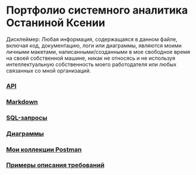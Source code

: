 # Портфолио системного аналитика Останиной Ксении
Дисклеймер: Любая информация, содержащаяся в данном файле, включая код, документацию, логи или диаграммы, являются моими личными макетами, написанными/созданными в мое свободное время на своей собственной машине, никак не относясь и не используя интеллектуальную собственность моего работодателя или любых связанных со мной организаций.
### [API](https://github.com/XeniyaOst/Portfolio/tree/main/API)
### [Markdown](https://github.com/XeniyaOst/Portfolio/tree/main/Markdown)
### [SQL-запросы](https://github.com/XeniyaOst/Portfolio/tree/main/SQL-%D0%B7%D0%B0%D0%BF%D1%80%D0%BE%D1%81%D1%8B)
### [Диаграммы](https://github.com/XeniyaOst/Portfolio/tree/main/%D0%94%D0%B8%D0%B0%D0%B3%D1%80%D0%B0%D0%BC%D0%BC%D1%8B)
### [Мои коллекции Postman](https://github.com/XeniyaOst/Portfolio/tree/main/%D0%9C%D0%BE%D0%B8%20%D0%BA%D0%BE%D0%BB%D0%BB%D0%B5%D0%BA%D1%86%D0%B8%D0%B8%20Postman)
### [Примеры описания требований](https://github.com/XeniyaOst/Portfolio/tree/main/%D0%9F%D1%80%D0%B8%D0%BC%D0%B5%D1%80%D1%8B%20%D0%BE%D0%BF%D0%B8%D1%81%D0%B0%D0%BD%D0%B8%D1%8F%20%D1%82%D1%80%D0%B5%D0%B1%D0%BE%D0%B2%D0%B0%D0%BD%D0%B8%D0%B9)
